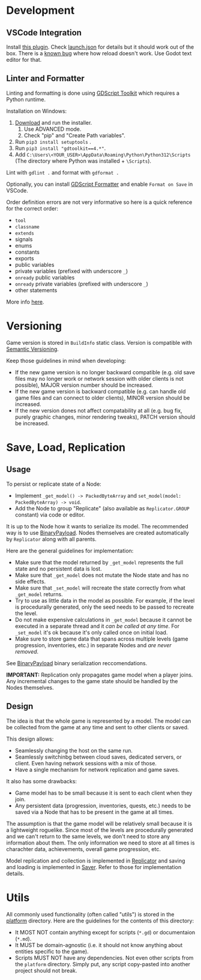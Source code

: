 # Development
## VSCode Integration
Install [this plugin](https://marketplace.visualstudio.com/items?itemName=geequlim.godot-tools). Check [launch.json](./vscode/launch.json) for details but it should work out of the box. There is a [known bug](https://github.com/godotengine/godot-vscode-plugin/issues/336) where how reload doesn't work. Use Godot text editor for that.

## Linter and Formatter

Linting and formatting is done using [GDScript Toolkit](https://github.com/Scony/godot-gdscript-toolkit) which requires a Python runtime.

Installation on Windows:
1. [Download](https://www.python.org/downloads/) and run the installer.
    1. Use ADVANCED mode.
    2. Check "pip" and "Create Path variables".
2. Run `pip3 install setuptools` .
3. Run `pip3 install "gdtoolkit==4.*"`.
4. Add `C:\Users\<YOUR_USER>\AppData\Roaming\Python\Python312\Scripts` (The directory where Python was installed + `\Scripts`).

Lint with `gdlint .` and format with `gdformat .`

Optionally, you can install [GDScript Formatter](https://marketplace.visualstudio.com/items?itemName=Razoric.gdscript-toolkit-formatter) and enable `Format on Save` in VSCode.

Order definition errors are not very informative so here is a quick reference for the correct order:
* `tool`
* `classname`
* `extends`
* signals
* enums
* constants
* exports
* public variables
* private variables (prefixed with underscore `_`)
* `onready` public variables
* `onready` private variables (prefixed with underscore `_`)
* other statements

More info [here](https://github.com/Scony/godot-gdscript-toolkit/wiki/3.-Linter).

# Versioning

Game version is stored in `BuildInfo` static class. Version is compatible with [Semantic Versioning](https://semver.org/).

Keep those guidelines in mind when developing:
* If the new game version is no longer backward compatible (e.g. old save files may no longer work or network session with older clients is not possible), MAJOR version number should be increased.
* If the new game version is backward compatible (e.g. can handle old game files and can connect to older clients), MINOR version should be increased.
* If the new version dones not affect compatability at all (e.g. bug fix, purely graphic changes, minor rendering tweaks), PATCH version should be increased.

# Save, Load, Replication
## Usage
To persist or replicate state of a Node:
* Implement `_get_model() -> PackedByteArray` and `set_model(model: PackedByteArray) -> void`.
* Add the Node to group "Replicate" (also available as `Replicator.GROUP` constant) via code or editor.

It is up to the Node how it wants to serialize its model. The recommended way is to use [BinaryPayload](./platform/binary_payload.gd). Nodes themselves are created automatically by `Replicator` along with all parents.

Here are the general guidelines for implementation:
* Make sure that the model returned by `_get_model` represents the full state and no persistent data is lost.
* Make sure that `_get_model` does not mutate the Node state and has no side effects.
* Make sure that `_set_model` will recreate the state correctly from what `_get_model` returns.
* Try to use as little data in the model as possible. For example, if the level is procedurally generated, only the seed needs to be passed to recreate the level.
* Do not make expensive calculations in `_get_model` because it cannot be executed in a separate thread and it *can be called at any time*. For `_set_model` it's ok because it's only called once on initial load.
* Make sure to store game data that spans across multiple levels (game progression, inventories, etc.) in separate Nodes and *are never removed*.

See [BinaryPayload](./platform/binary_payload.gd) binary serialization reccomendations.

**IMPORTANT:** Replication only propagates game model when a player joins. Any incremental changes to the game state should be handled by the Nodes themselves.

## Design
The idea is that the whole game is represented by a model. The model can be collected from the game at any time and sent to other clients or saved. 

This design allows:
* Seamlessly changing the host on the same run.
* Seamlessly switchinbg between cloud saves, dedicated servers, or client. Even having network sessions with a mix of those.
* Have a single mechanism for network replication and game saves.

It also has some drawbacks:
* Game model has to be small because it is sent to each client when they join.
* Any persistent data (progression, inventories, quests, etc.) needs to be saved via a Node that has to be present in the game at all times.

The assumption is that the game model will be relatively small because it is a lightweight roguelike. Since most of the levels are procedurally generated and we can't return to the same levels, we don't need to store any information about them. The only information we need to store at all times is charachter data, achievements, overall game progression, etc.

Model replication and collection is implemented in [Replicator](./game/replicator.gd) and saving and loading is implemented in [Saver](./game/saver). Refer to those for implementation details.

# Utils

All commonly used functionality (often called "utils") is stored in the [platform](./platform/) directory. Here are the guidelines for the contents of this directory:
* It MOST NOT contain anything except for scripts (`*.gd`) or documentaion (`*.md`).
* It MUST be domain-agnostic (i.e. it should not know anything about entities specific to the game).
* Scripts MUST NOT have any dependencies. Not even other scripts from the `platform` directory. Simply put, any script copy-pasted into another project should not break.
